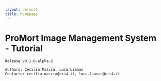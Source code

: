 ```yaml
---
layout: default
title: homepage
---
```


# ProMort Image Management System - Tutorial

```
Release v0.1.0-alpha-8

Authors: Cecilia Mascia, Luca Lianas  
Contacts: cecilia.mascia@crs4.it, luca.lianas@crs4.it
```

